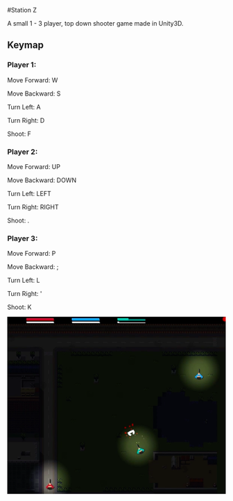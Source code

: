#Station Z

A small 1 - 3 player, top down shooter game made in Unity3D.

## Keymap

### Player 1:

Move Forward: W

Move Backward: S

Turn Left: A

Turn Right: D

Shoot: F

### Player 2:
Move Forward: UP

Move Backward: DOWN

Turn Left: LEFT

Turn Right: RIGHT

Shoot: .

### Player 3:

Move Forward: P

Move Backward: ;

Turn Left: L

Turn Right: '

Shoot: K


![screenshot](./screenshot.png "Screenshot")
